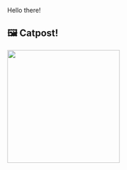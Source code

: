 Hello there!



## 🖼️ Catpost!

<sub>
    <img src="https://cdn2.thecatapi.com/images/7ba.jpg" height="256">
</sub>

